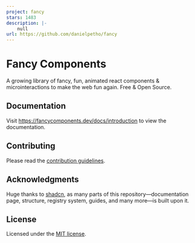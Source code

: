 ```yaml
---
project: fancy
stars: 1483
description: |-
    null
url: https://github.com/danielpetho/fancy
---
```


# Fancy Components

A growing library of fancy, fun, animated react components & microinteractions to make the web fun again. Free & Open Source.

## Documentation

Visit https://fancycomponents.dev/docs/introduction to view the documentation.

## Contributing

Please read the [contribution guidelines](./CONTRIBUTING.md).

## Acknowledgments

Huge thanks to [shadcn](https://github.com/shadcn-ui/ui), as many parts of this repository—documentation page, structure, registry system, guides, and many more—is built upon it.

## License

Licensed under the [MIT license](LICENSE).

